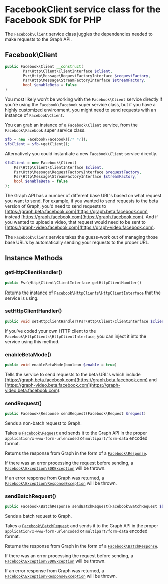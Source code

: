 # FacebookClient service class for the Facebook SDK for PHP

The `Facebook\Client` service class juggles the dependencies needed to make requests to the Graph API.

## Facebook\Client
```php
public Facebook\Client __construct(
        Psr\Http\Client\ClientInterface $client,
        Psr\Http\Message\RequestFactoryInterface $requestFactory,
        Psr\Http\Message\StreamFactoryInterface $streamFactory,
        bool $enableBeta = false
)
```

You most likely won't be working with the `Facebook\Client` service directly if you're using the `Facebook\Facebook` super service class, but if you have a highly customized environment, you might need to send requests with an instance of `Facebook\Client`.

You can grab an instance of a `Facebook\Client` service, from the `Facebook\Facebook` super service class.

```php
$fb = new Facebook\Facebook([/* */]);
$fbClient = $fb->getClient();
```

Alternatively you could instantiate a new `Facebook\Client` service directly.

```php
$fbClient = new Facebook\Client(
    Psr\Http\Client\ClientInterface $client,
    Psr\Http\Message\RequestFactoryInterface $requestFactory,
    Psr\Http\Message\StreamFactoryInterface $streamFactory,
    bool $enableBeta = false
);
```

The Graph API has a number of different base URL's based on what request you want to send. For example, if you wanted to send requests to the beta version of Graph, you'd need to send requests to [https://graph.beta.facebook.com](https://graph.beta.facebook.com) instead [https://graph.facebook.com](https://graph.facebook.com). And if you wanted to upload a video, that request would need to be sent to [https://graph-video.facebook.com](https://graph-video.facebook.com).

The `Facebook\Client` service takes the guess-work out of managing those base URL's by automatically sending your requests to the proper URL.

## Instance Methods

### getHttpClientHandler()
```php
public Psr\Http\Client\ClientInterface getHttpClientHandler()
```
Returns the instance of `Facebook\HttpClients\HttpClientInterface` that the service is using.

### setHttpClientHandler()
```php
public void setHttpClientHandler(Psr\Http\Client\ClientInterface $client)
```
If you've coded your own HTTP client to the `Facebook\HttpClients\HttpClientInterface`, you can inject it into the service using this method.

### enableBetaMode()
```php
public void enableBetaMode(boolean $enable = true)
```
Tells the service to send requests to the beta URL's which include [https://graph.beta.facebook.com](https://graph.beta.facebook.com) and [https://graph-video.beta.facebook.com](https://graph-video.beta.facebook.com).

### sendRequest()
```php
public Facebook\Response sendRequest(Facebook\Request $request)
```
Sends a non-batch request to Graph.

Takes a [`Facebook\Request`](Request.md) and sends it to the Graph API in the proper `application/x-www-form-urlencoded` or `multipart/form-data` encoded format.

Returns the response from Graph in the form of a [`Facebook\Response`](Response.md).

If there was an error processing the request before sending, a [`Facebook\Exception\SDKException`](SDKException.md) will be thrown.

If an error response from Graph was returned, a [`Facebook\Exception\ResponseException`](ResponseException.md) will be thrown.

### sendBatchRequest()
```php
public Facebook\BatchResponse sendBatchRequest(Facebook\BatchRequest $batchRequest)
```
Sends a batch request to Graph.

Takes a [`Facebook\BatchRequest`](BatchRequest.md) and sends it to the Graph API in the proper `application/x-www-form-urlencoded` or `multipart/form-data` encoded format.

Returns the response from Graph in the form of a [`Facebook\BatchResponse`](BatchResponse.md).

If there was an error processing the request before sending, a [`Facebook\Exception\SDKException`](SDKException.md) will be thrown.

If an error response from Graph was returned, a [`Facebook\Exception\ResponseException`](ResponseException.md) will be thrown.
